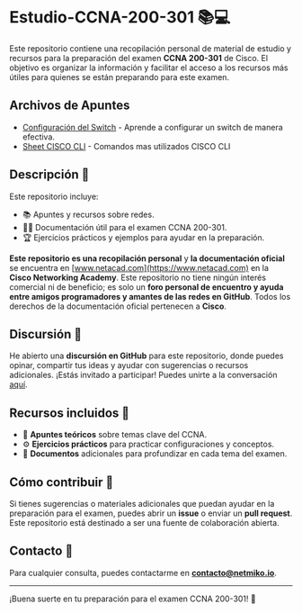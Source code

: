 # Estudio-CCNA-200-301 📚💻

Este repositorio contiene una recopilación personal de material de estudio y recursos para la preparación del examen **CCNA 200-301** de Cisco. El objetivo es organizar la información y facilitar el acceso a los recursos más útiles para quienes se están preparando para este examen.

## Archivos de Apuntes
- [Configuración del Switch](Documentacion/Configuracion-Switch.md) - Aprende a configurar un switch de manera efectiva.
- [Sheet CISCO CLI](Documentacion/Sheet-IOS-Cisco-CLI.md) - Comandos mas utilizados CISCO CLI

## Descripción 📝

Este repositorio incluye:

- 📚 Apuntes y recursos sobre redes.
- 🧑‍💻 Documentación útil para el examen CCNA 200-301.
- 🏆 Ejercicios prácticos y ejemplos para ayudar en la preparación.

**Este repositorio es una recopilación personal** y **la documentación oficial** se encuentra en [www.netacad.com](https://www.netacad.com) en la **Cisco Networking Academy**. Este repositorio no tiene ningún interés comercial ni de beneficio; es solo un **foro personal de encuentro y ayuda entre amigos programadores y amantes de las redes en GitHub**. Todos los derechos de la documentación oficial pertenecen a **Cisco**.

## Discursión 💬

He abierto una **discursión en GitHub** para este repositorio, donde puedes opinar, compartir tus ideas y ayudar con sugerencias o recursos adicionales. ¡Estás invitado a participar! Puedes unirte a la conversación [aquí](https://github.com/NetmikoIO/Estudio-CCNA-200-301/discussions).

## Recursos incluidos 📁

- 📑 **Apuntes teóricos** sobre temas clave del CCNA.
- ⚙️ **Ejercicios prácticos** para practicar configuraciones y conceptos.
- 📄 **Documentos** adicionales para profundizar en cada tema del examen.


## Cómo contribuir 🤝

Si tienes sugerencias o materiales adicionales que puedan ayudar en la preparación para el examen, puedes abrir un **issue** o enviar un **pull request**. Este repositorio está destinado a ser una fuente de colaboración abierta.

## Contacto 📧

Para cualquier consulta, puedes contactarme en **[contacto@netmiko.io](mailto:contacto@netmiko.io)**.

---

¡Buena suerte en tu preparación para el examen CCNA 200-301! 🎉
